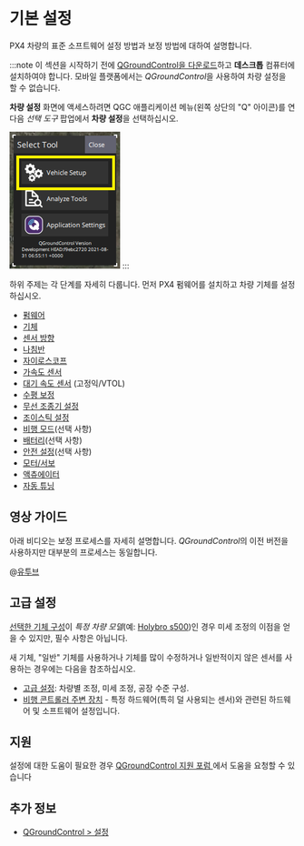 # 기본 설정

PX4 차량의 표준 소프트웨어 설정 방법과 보정 방법에 대하여 설명합니다.

:::note
이 섹션을 시작하기 전에 [QGroundControl을 다운로드](http://qgroundcontrol.com/downloads/)하고 **데스크톱** 컴퓨터에 설치하여야 합니다. 모바일 플랫폼에서는 *QGroundControl*을 사용하여 차량 설정을 할 수 없습니다.

**차량 설정** 화면에 액세스하려면 QGC 애플리케이션 메뉴(왼쪽 상단의 "Q" 아이콘)를 연 다음 *선택 도구* 팝업에서 **차량 설정**을 선택하십시오. 

![QGC 주 메뉴 팝업: 차량 설정 강조 표시](../../assets/qgc/setup/menu_setup.png)
:::

하위 주제는 각 단계를 자세히 다룹니다. 먼저 PX4 펌웨어를 설치하고 차량 기체를 설정하십시오.

* [펌웨어](../config/firmware.md)
* [기체](../config/airframe.md)
* [센서 방향](../config/flight_controller_orientation.md)
* [나침반](../config/compass.md)
* [자이로스코프](../config/gyroscope.md)
* [가속도 센서](../config/accelerometer.md)
* [대기 속도 센서](../config/airspeed.md) (고정익/VTOL)
* [수평 보정](../config/level_horizon_calibration.md)
* [무선 조종기 설정](../config/radio.md)
* [조이스틱 설정](../config/joystick.md)
* [비행 모드](../config/flight_mode.md)(선택 사항)
* [배터리](../config/battery.md)(선택 사항)
* [안전 설정](../config/safety.md)(선택 사항)
* [모터/서보](../config/motors.md)
* [액츄에이터](../config/actuators.md)
* [자동 튜닝](../config/autotune.md)

## 영상 가이드

아래 비디오는 보정 프로세스를 자세히 설명합니다. *QGroundControl*의 이전 버전을 사용하지만 대부분의 프로세스는 동일합니다.

@[유투브](https://youtu.be/91VGmdSlbo4)

## 고급 설정 

[선택한 기체 구성](../config/airframe.md)이 *특정 차량 모델*(예: [Holybro s500](../frames_multicopter/holybro_s500_v2_pixhawk4.md#install-configure-px4))인 경우 미세 조정의 이점을 얻을 수 있지만, 필수 사항은 아닙니다.

새 기체, "일반" 기체를 사용하거나 기체를 많이 수정하거나 일반적이지 않은 센서를 사용하는 경우에는 다음을 참조하십시오.

* [고급 설정](../advanced_config/README.md): 차량별 조정, 미세 조정, 공장 수준 구성.
* [비행 콘트롤러 주변 장치](../peripherals/README.md) - 특정 하드웨어(특히 덜 사용되는 센서)와 관련된 하드웨어 및 소프트웨어 설정입니다.

## 지원

설정에 대한 도움이 필요한 경우 [QGroundControl 지원 포럼 ](https://discuss.px4.io//c/qgroundcontrol/qgroundcontrol-usage)에서 도움을 요청할 수 있습니다

## 추가 정보

* [QGroundControl &gt; 설정](https://docs.qgroundcontrol.com/en/SetupView/SetupView.html)